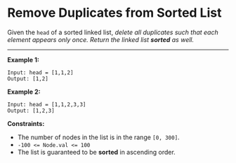 <h1>Remove Duplicates from Sorted List</h1>

Given the `head` of a sorted linked list, _delete all duplicates such that each element appears only once. Return the linked list __sorted__ as well._

 <hr>

__Example 1:__
```
Input: head = [1,1,2]
Output: [1,2]
```
__Example 2:__
```
Input: head = [1,1,2,3,3]
Output: [1,2,3]
 ```

__Constraints:__

- The number of nodes in the list is in the range `[0, 300]`.
- `-100 <= Node.val <= 100`
- The list is guaranteed to be __sorted__ in ascending order.
